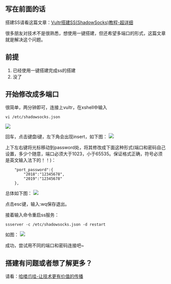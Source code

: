 ## 写在前面的话 
搭建SS请看这篇文章：[Vultr搭建SS(ShadowSocks)教程-超详细](http://www.hellojava.club/article/27)

很多朋友对技术不是很熟悉，想使用一键搭建，但还希望多端口的形式，这篇文章就是解决这个问题。

## 前提

1. 已经使用一键搭建完成ss的搭建
2. 没了


## 开始修改成多端口

很简单，两分钟即可，连接上vultr，在xshell中输入
```
vi /etc/shadowsocks.json
```
![](http://p1hy9syru.bkt.clouddn.com/18-2-11/24766507.jpg)

回车，点击键盘i键，左下角会出现insert，如下图：
![](http://p1hy9syru.bkt.clouddn.com/18-2-11/56974627.jpg)

上下左右键将光标移动到password处，将其修改成下面这种形式(端口和密码自己设置，多少个随意，端口必须大于1023，小于65535。保证格式正确，符号必须是英文输入法下的！！)：
```
    "port_password":{
        "2018":"12345678",
        "2019":"12345678"
    },
```
总体如下图：
![](http://p1hy9syru.bkt.clouddn.com/18-2-11/42798537.jpg)

点击esc键，输入:wq保存退出。

接着输入命令重启ss服务：
```
ssserver -c /etc/shadowsocks.json -d restart
```

如图：
![](http://p1hy9syru.bkt.clouddn.com/18-2-11/58820338.jpg)

成功，尝试用不同的端口和密码连接吧~


## 搭建有问题或者想了解更多？

请看：[哈喽爪哇-让技术更有价值的传播](http://www.hellojava.club/)

